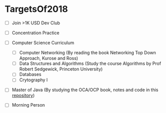 # TargetsOf2018

* [ ] Join >1K USD Dev Club

* [ ] Concentration Practice

* [ ] Computer Science Curriculum
    * [ ] Computer Networking (By reading the book Networking Top Down Approach, Kurose and Ross)
    * [ ] Data Structures and Algorithms (Study the course Algorithms by Prof Robert Sedgewick, Princeton University)
    * [ ] Databases
    * [ ] Crytography I
    
* [ ] Master of Java (By studying the OCA/OCP book, notes and code in this [repository](https://github.com/VanTamNguyen/LearningJava))

* [ ] Morning Person

